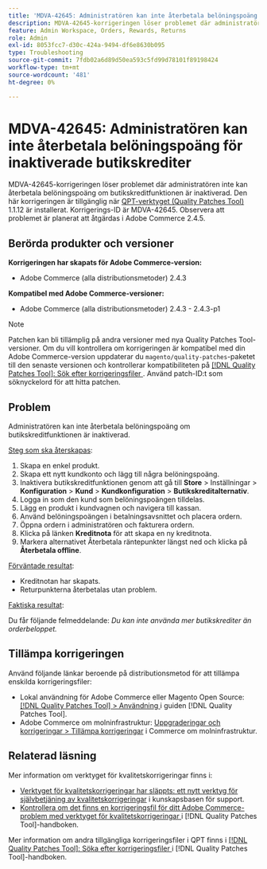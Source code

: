```yaml
---
title: 'MDVA-42645: Administratören kan inte återbetala belöningspoäng för inaktiverade butikskrediter'
description: MDVA-42645-korrigeringen löser problemet där administratören inte kan återbetala belöningspoäng om butikskreditfunktionen är inaktiverad. Den här korrigeringen är tillgänglig när [QPT-verktyget (Quality Patches Tool)](https://experienceleague.adobe.com/sv/docs/commerce-operations/tools/quality-patches-tool/quality-patches-tool-to-self-serve-quality-patches) 1.1.12 är installerat. Korrigerings-ID är MDVA-42645. Observera att problemet är planerat att åtgärdas i Adobe Commerce 2.4.5.
feature: Admin Workspace, Orders, Rewards, Returns
role: Admin
exl-id: 8053fcc7-d30c-424a-9494-df6e8630b095
type: Troubleshooting
source-git-commit: 7fdb02a6d89d50ea593c5fd99d78101f89198424
workflow-type: tm+mt
source-wordcount: '481'
ht-degree: 0%

---
```


# MDVA-42645: Administratören kan inte återbetala belöningspoäng för inaktiverade butikskrediter

MDVA-42645-korrigeringen löser problemet där administratören inte kan återbetala belöningspoäng om butikskreditfunktionen är inaktiverad. Den här korrigeringen är tillgänglig när [QPT-verktyget (Quality Patches Tool)](https://experienceleague.adobe.com/sv/docs/commerce-operations/tools/quality-patches-tool/quality-patches-tool-to-self-serve-quality-patches) 1.1.12 är installerat. Korrigerings-ID är MDVA-42645. Observera att problemet är planerat att åtgärdas i Adobe Commerce 2.4.5.

## Berörda produkter och versioner

**Korrigeringen har skapats för Adobe Commerce-version:**

* Adobe Commerce (alla distributionsmetoder) 2.4.3

**Kompatibel med Adobe Commerce-versioner:**

* Adobe Commerce (alla distributionsmetoder) 2.4.3 - 2.4.3-p1

>[!NOTE]
>
>Patchen kan bli tillämplig på andra versioner med nya Quality Patches Tool-versioner. Om du vill kontrollera om korrigeringen är kompatibel med din Adobe Commerce-version uppdaterar du `magento/quality-patches`-paketet till den senaste versionen och kontrollerar kompatibiliteten på [[!DNL Quality Patches Tool]: Sök efter korrigeringsfiler ](https://experienceleague.adobe.com/sv/docs/commerce-operations/tools/quality-patches-tool/quality-patches-tool-to-self-serve-quality-patches). Använd patch-ID:t som söknyckelord för att hitta patchen.

## Problem

Administratören kan inte återbetala belöningspoäng om butikskreditfunktionen är inaktiverad.

<u>Steg som ska återskapas</u>:

1. Skapa en enkel produkt.
1. Skapa ett nytt kundkonto och lägg till några belöningspoäng.
1. Inaktivera butikskreditfunktionen genom att gå till **Store** > Inställningar > **Konfiguration** > **Kund** > **Kundkonfiguration** > **Butikskreditalternativ**.
1. Logga in som den kund som belöningspoängen tilldelas.
1. Lägg en produkt i kundvagnen och navigera till kassan.
1. Använd belöningspoängen i betalningsavsnittet och placera ordern.
1. Öppna ordern i administratören och fakturera ordern.
1. Klicka på länken **Kreditnota** för att skapa en ny kreditnota.
1. Markera alternativet Återbetala räntepunkter längst ned och klicka på **Återbetala offline**.

<u>Förväntade resultat</u>:

* Kreditnotan har skapats.
* Returpunkterna återbetalas utan problem.

<u>Faktiska resultat</u>:

Du får följande felmeddelande: *Du kan inte använda mer butikskrediter än orderbeloppet.*

## Tillämpa korrigeringen

Använd följande länkar beroende på distributionsmetod för att tillämpa enskilda korrigeringsfiler:

* Lokal användning för Adobe Commerce eller Magento Open Source: [[!DNL Quality Patches Tool] > Användning ](/help/tools/quality-patches-tool/usage.md) i guiden [!DNL Quality Patches Tool].
* Adobe Commerce om molninfrastruktur: [Uppgraderingar och korrigeringar > Tillämpa korrigeringar](https://experienceleague.adobe.com/docs/commerce-cloud-service/user-guide/develop/upgrade/apply-patches.html?lang=sv-SE) i Commerce om molninfrastruktur.

## Relaterad läsning

Mer information om verktyget för kvalitetskorrigeringar finns i:

* [Verktyget för kvalitetskorrigeringar har släppts: ett nytt verktyg för självbetjäning av kvalitetskorrigeringar](https://experienceleague.adobe.com/sv/docs/commerce-operations/tools/quality-patches-tool/quality-patches-tool-to-self-serve-quality-patches) i kunskapsbasen för support.
* [Kontrollera om det finns en korrigeringsfil för ditt Adobe Commerce-problem med verktyget för kvalitetskorrigeringar ](/help/tools/quality-patches-tool/patches-available-in-qpt/check-patch-for-magento-issue-with-magento-quality-patches.md) i [!DNL Quality Patches Tool]-handboken.

Mer information om andra tillgängliga korrigeringsfiler i QPT finns i [[!DNL Quality Patches Tool]: Söka efter korrigeringsfiler ](https://experienceleague.adobe.com/tools/commerce-quality-patches/index.html?lang=sv-SE) i [!DNL Quality Patches Tool]-handboken.
